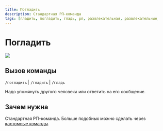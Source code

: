 ```yaml
---
title: Погладить
description: Стандартная РП-команда
tags: [гладить, погладить, гладь, рп, развлекательная, развлекательные, амино, amino, команда, команды]
---
```


# Погладить

![](https://img.shields.io/badge/тип_команды-развлекательная-blue?style=for-the-badge)

## Вызов команды

`/погладить` | `/гладить` | `/гладь`

Надо упомянуть другого человека или ответить на его сообщение.

## Зачем нужна

Стандартная РП-команда. Больше подобных можно сделать через [кастомные команды](./custom_command.md).
